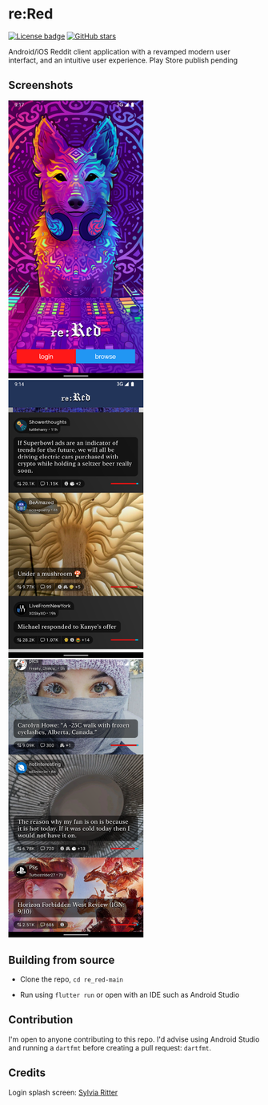 # re:Red
[![License badge](https://img.shields.io/github/license/MrFrankenstein/re_red)](https://github.com/MrFrankenstein/re_red/blob/main/LICENSE)
[![GitHub stars](https://img.shields.io/github/stars/MrFrankenstein/re_red?style=social)](https://github.com/MrFrankenstein/re_red/stargazers)


Android/iOS Reddit client application with a revamped modern user interfact, and an intuitive user experience.
Play Store publish pending

## Screenshots

<img src="/Screenshots/login.png" width="270"> <img src="/Screenshots/UI1.png" width="270"> <img src="/Screenshots/UI2.png" width="270">

## Building from source

- Clone the repo, `cd re_red-main`

- Run using `flutter run` or open with an IDE such as Android Studio

## Contribution

I'm open to anyone contributing to this repo. I'd advise using Android Studio and running a `dartfmt` before creating a pull request: `dartfmt`.


## Credits

Login splash screen: [Sylvia Ritter](https://www.sylvia-ritter.com/)
